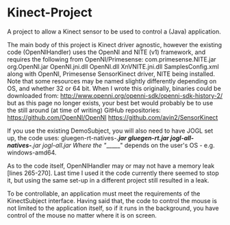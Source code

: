 Kinect-Project
==============

A project to allow a Kinect sensor to be used to control a (Java) application.

The main body of this project is Kinect driver agnostic, however the existing code (OpenNIHandler) uses the OpenNI and NITE (v1) framework, and requires the following from OpenNI/Primesense:
com.primesense.NITE.jar
org.OpenNI.jar
OpenNI.jni.dll
OpenNI.dll
XnVNITE.jni.dll
SamplesConfig.xml
along with OpenNI, Primesense SensorKinect driver, NITE being installed.
Note that some resources may be named slightly differently depending on OS, and whether 32 or 64 bit.
When I wrote this originally, binaries could be downloaded from:
http://www.openni.org/openni-sdk/openni-sdk-history-2/
but as this page no longer exists, your best bet would probably be to use the still around (at time of writing) GitHub repositories:
https://github.com/OpenNI/OpenNI
https://github.com/avin2/SensorKinect

If you use the existing DemoSubject, you will also need to have JOGL set up, the code uses:
gluegen-rt-natives-_______.jar
gluegen-rt.jar
jogl-all-natives-______.jar
jogl-all.jar
Where the "______" depends on the user's OS - e.g. windows-amd64.

As to the code itself, OpenNIHandler may or may not have a memory leak [lines 265-270]. Last time I used it the code currently there seemed to stop it, but using the same set-up in a different project still resulted in a leak.

To be controllable, an application must meet the requirements of the KinectSubject interface. Having said that, the code to control the mouse is not limited to the application itself, so if it runs in the background, you have control of the mouse no matter where it is on screen.

